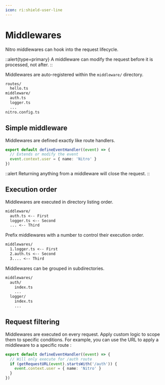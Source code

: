 ```yaml
---
icon: ri:shield-user-line
---
```


# Middlewares

Nitro middlewares can hook into the request lifecycle.

::alert{type=primary}
A middleware can modify the request before it is processed, not after.
::

Middlewares are auto-registered within the `middleware/` directory.

```md
routes/
  hello.ts
middleware/
  auth.ts
  logger.ts
  ...
nitro.config.ts
```

## Simple middleware

Middlewares are defined exactly like route handlers.

```ts [middleware/auth.ts]
export default defineEventHandler((event) => {
  // Extends or modify the event
  event.context.user = { name: 'Nitro' }
})
```

::alert
Returning anything from a middleware will close the request.
::

## Execution order

Middlewares are executed in directory listing order.

```md
middleware/
  auth.ts <-- First
  logger.ts <-- Second
  ... <-- Third
```

Prefix middlewares with a number to control their execution order.

```md
middlewares/
  1.logger.ts <-- First
  2.auth.ts <-- Second
  3.... <-- Third
```

Middlewares can be grouped in subdirectories.

```md
middlewares/
  auth/
    index.ts
    ...
  logger/
    index.ts
    ...
```

## Request filtering

Middlewares are executed on every request.
Apply custom logic to scope them to specific conditions.
For example, you can use the URL to apply a middleware to a specific route :

```ts [middlewares/auth.ts]
export default defineEventHandler((event) => {
  // Will only execute for /auth route
  if (getRequestURL(event).startsWith('/auth')) {
    event.context.user = { name: 'Nitro' }
  }
})
```
